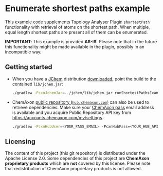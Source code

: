 Enumerate shortest paths example
================================


This example code supplements [Topology Analyser Plugin](https://apidocs.chemaxon.com/jchem/doc/dev/java/api/index.html?chemaxon/marvin/calculations/TopologyAnalyserPlugin.html)
`shortestPath` functionality with retrieval of atoms on the shortest path. When multiple, equal length shortest paths are 
present all of them can be enumerated.


**IMPORTANT**: This example is provided **AS-IS**. Please note that in the future this functionality might be made available
in the plugin, possibly in an incompatible way.


Getting started
---------------

  * When you have a [JChem](https://chemaxon.com/products/jchem-engines) distribution 
    [downloaded](https://chemaxon.com/products/jchem-engines/download), point 
    the build to the contained `lib/jchem.jar`:
    
    ``` bash
    ./gradlew -PcxnJchemJar=../jchem/lib/jchem.jar runShortestPathsExample
    ```

  * ChemAxon [public repository (`hub.chemaxon.com`)](https://docs.chemaxon.com/display/docs/Public+Repository) can 
    also be used to retrieve dependencies. Make sure your [ChemAxon pass](https://pass.chemaxon.com/login) email address
    is available and you acquire Public Repository API key from <https://accounts.chemaxon.com/my/settings>.
    
    ``` bash
    ./gradlew -PcxnHubUser=<YOUR_PASS_EMAIL> -PcxnHubPass=<YOUR_HUB_API_KEY> runShortestPathsExample
    ```
   
   
    
Licensing
---------

The content of this project (this git repository) is distributed under the Apache License 2.0. Some dependencies of this
project are **ChemAxon proprietary products** which are **not** covered by this license. 
Please note that redistribution of ChemAxon proprietary products is not allowed.